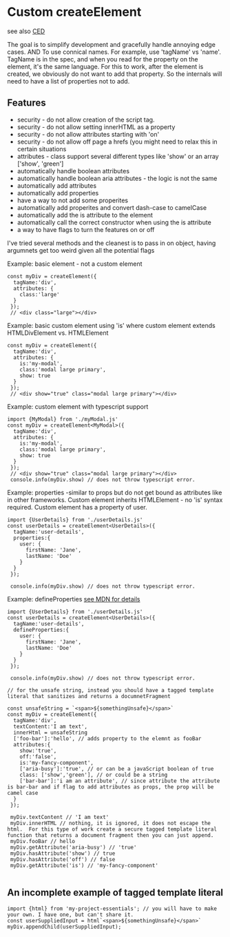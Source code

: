 # Custom createElement

see also [CED](customElementDefinition.md)

The goal is to simplify development and gracefully handle annoying edge cases.
AND
To use connical names.  For example, use 'tagName' vs 'name'. TagName is in the spec, and when you read for the property on the element, it's the same language.
For this to work, after the element is created, we obviously do not want to add that property. So the internals will need to have a list of properties not to add.

## Features

* security - do not allow creation of the script tag.
* security - do not allow setting innerHTML as a property
* security - do not allow attributes starting with 'on'
* security - do not allow off page a hrefs (you might need to relax this in certain situations 
* attributes - class support several different types like 'show' or an array ['show', 'green']
* automatically handle boolean attributes
* automatically handle boolean aria attributes - the logic is not the same
* automatically add attributes
* automatically add properties
* have a way to not add some properites
* automatically add properites and convert dash-case to camelCase
* automatically add the is attribute to the element 
* automatically call the correct constructor when using the is attribute
* a way to have flags to turn the features on or off

I've tried several methods and the cleanest is to pass in on object, having argumnets get too weird given all the potential flags

Example: basic element - not a custom element
```
const myDiv = createElement({
  tagName:'div',
  attributes: {
    class:'large'
  }
 });
 // <div class="large"></div>
```

Example: basic custom element using 'is' where custom element extends HTMLDivElement vs. HTMLElement
```
const myDiv = createElement({
  tagName:'div',
  attributes: {
    is:'my-modal',
    class:'modal large primary',
    show: true
  }
 });
 // <div show="true" class="modal large primary"></div>
```

Example: custom element with typescript support
```
import {MyModal} from './myModal.js'
const myDiv = createElement<MyModal>({
  tagName:'div',
  attributes: {
    is:'my-modal',
    class:'modal large primary',
    show: true
  }
 });
 // <div show="true" class="modal large primary"></div>
 console.info(myDiv.show) // does not throw typescript error.
```

Example: properties -similar to props but do not get bound as attributes like in other frameworks. 
Custom element inherits HTMLElement - no 'is' syntax required.
Custom element has a property of user.
```
import {UserDetails} from './userDetails.js'
const userDetails = createElement<UserDetails>({
  tagName:'user-details',
  properties:{
    user: {
      firstName: 'Jane',
      lastName: 'Doe'
    }
  }
 });

 console.info(myDiv.show) // does not throw typescript error.
```

Example: defineProperties 
[see MDN for details](https://developer.mozilla.org/en-US/docs/Web/JavaScript/Reference/Global_Objects/Object/defineProperties)

```
import {UserDetails} from './userDetails.js'
const userDetails = createElement<UserDetails>({
  tagName:'user-details',
  defineProperties:{
    user: {
      firstName: 'Jane',
      lastName: 'Doe'
    }
  }
 });

 console.info(myDiv.show) // does not throw typescript error.
```



```
// for the unsafe string, instead you should have a tagged template literal that sanitizes and returns a documnetFragment

const unsafeString = `<span>${somethingUnsafe}</span>`
const myDiv = createElement({
  tagName:'div',
  textContent:'I am text',
  innerHtml = unsafeString
  ['foo-bar']:'hello', // adds property to the elemnt as fooBar
  attributes:{
    show:'true',
    off:'false',
    is:'my-fancy-component',
    ['aria-busy']:'true', // or can be a javaScript boolean of true
    class: ['show','green'], // or could be a string
    ['bar-bar']:'i am an attribute', // since attribute the attribute is bar-bar and if flag to add attributes as props, the prop will be camel case
  }
 });
 
 myDiv.textContent // 'I am text'
 myDiv.innerHTML // nothing, it is ignored, it does not escape the html.  For this type of work create a secure tagged template literal function that returns a document fragment then you can just append.
 myDiv.fooBar // hello
 myDiv.getAttribute('aria-busy') // 'true'
 myDiv.hasAttribute('show') // true
 myDiv.hasAttribute('off') // false
 myDiv.getAttribute('is') // 'my-fancy-component'
 
```

## An incomplete example of tagged template literal
```
import {html} from 'my-project-essentials'; // you will have to make your own. I have one, but can't share it.
const userSuppliedInput = html`<span>${somethingUnsafe}</span>`
myDiv.appendChild(userSuppliedInput);

```
